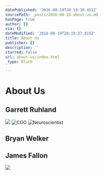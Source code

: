 ```yaml
---
datePublished: '2016-08-19T20:19:38.451Z'
sourcePath: _posts/2016-08-18-about-us.md
hasPage: true
author: []
via: {}
dateModified: '2016-08-19T20:19:37.815Z'
title: About Us
publisher: {}
description: ''
starred: false
url: about-us/index.html
_type: Blurb

---
```

# About Us

## Garrett Ruhland
![](https://the-grid-user-content.s3-us-west-2.amazonaws.com/3e92ec25-3861-4764-bc3b-640a30c581af.png)
![COO](https://the-grid-user-content.s3-us-west-2.amazonaws.com/5317f938-d657-40d9-9892-e6da06dbdf42.jpg)
![Neuroscientist ](https://the-grid-user-content.s3-us-west-2.amazonaws.com/f87587a1-493f-48a1-988f-7eaaea2dc80c.jpg)

## Bryan Welker

## James Fallon
![](https://the-grid-user-content.s3-us-west-2.amazonaws.com/c0d954c7-be7a-43dd-a150-539d7beff929.jpg)
